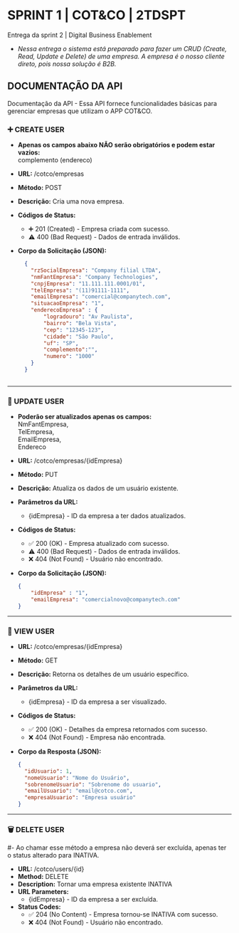 # SPRINT 1 | COT&CO | 2TDSPT
Entrega da sprint 2 | Digital Business Enablement
- *Nessa entrega o sistema está preparado para fazer um CRUD (Create, Read, Update e Delete) de uma empresa. A empresa é o nosso cliente direto, pois nossa solução é B2B.*


## DOCUMENTAÇÃO DA API

Documentação da API -
Essa API fornece funcionalidades básicas para gerenciar empresas que utilizam o APP COT&CO.



### :heavy_plus_sign: CREATE USER
- **Apenas os campos abaixo NÃO serão obrigatórios e podem estar vazios:** <BR/>
complemento (endereco)<BR/>

- **URL:** /cotco/empresas
- **Método:** POST
- **Descrição:** Cria uma nova empresa.
- **Códigos de Status:**
  - :heavy_plus_sign: 201 (Created) - Empresa criada com sucesso.
  -  :warning: 400 (Bad Request) - Dados de entrada inválidos.
- **Corpo da Solicitação (JSON):**

  
  ```json
    {
      "rzSocialEmpresa": "Company filial LTDA",
      "nmFantEmpresa": "Company Technologies",
      "cnpjEmpresa": "11.111.111.0001/01",
      "telEmpresa": "(11)91111-1111",
      "emailEmpresa": "comercial@companytech.com",
      "situacaoEmpresa": "1",
      "enderecoEmpresa" : {
          "logradouro": "Av Paulista",
          "bairro": "Bela Vista",
          "cep": "12345-123",
          "cidade": "São Paulo",
          "uf": "SP",
          "complemento":"",
          "numero": "1000"
      }
    }
 
---

### :repeat: UPDATE USER
- **Poderão ser atualizados apenas os campos:** <BR/>
NmFantEmpresa, <BR/>
TelEmpresa,<BR/>
EmailEmpresa, <BR/>
Endereco

- **URL:** /cotco/empresas/{idEmpresa}
- **Método:** PUT
- **Descrição:** Atualiza os dados de um usuário existente.
- **Parâmetros da URL:**
  - {idEmpresa} - ID da empresa a ter dados atualizados.
- **Códigos de Status:**
  - :white_check_mark: 200 (OK) - Empresa atualizado com sucesso.
  - :warning: 400 (Bad Request) - Dados de entrada inválidos.
  - :x: 404 (Not Found) - Usuário não encontrado.
- **Corpo da Solicitação (JSON):**

  
  ```json
  {
      "idEmpresa" : "1",
      "emailEmpresa": "comercialnovo@companytech.com"
  }

---

### :page_with_curl: VIEW USER

- **URL:** /cotco/empresas/{idEmpresa}
- **Método:** GET
- **Descrição:** Retorna os detalhes de um usuário específico.
- **Parâmetros da URL:**
  - {idEmpresa} - ID da empresa a ser visualizado.
- **Códigos de Status:**
  - :white_check_mark: 200 (OK) - Detalhes da empresa retornados com sucesso.
  - :x: 404 (Not Found) - Empresa não encontrada.
- **Corpo da Resposta (JSON):**

  
  ```json
  {
    "idUsuario": 1,
    "nomeUsuario": "Nome do Usuário",
    "sobrenomeUsuario": "Sobrenome do usuario",
    "emailUsuario": "email@cotco.com",
    "empresaUsuario": "Empresa usuário"
  }
  
---

### :wastebasket: DELETE USER

#- Ao chamar esse método a empresa não deverá ser excluída, apenas ter o status alterado para INATIVA.

- **URL:** /cotco/users/{id}
- **Method:** DELETE
- **Description:** Tornar uma empresa existente INATIVA
- **URL Parameters:**
  - {idEmpresa} - ID da empresa a ser excluída.
- **Status Codes:**
  - :white_check_mark: 204 (No Content) - Empresa tornou-se INATIVA com sucesso.
  - :x: 404 (Not Found) - Usuário não encontrado.
